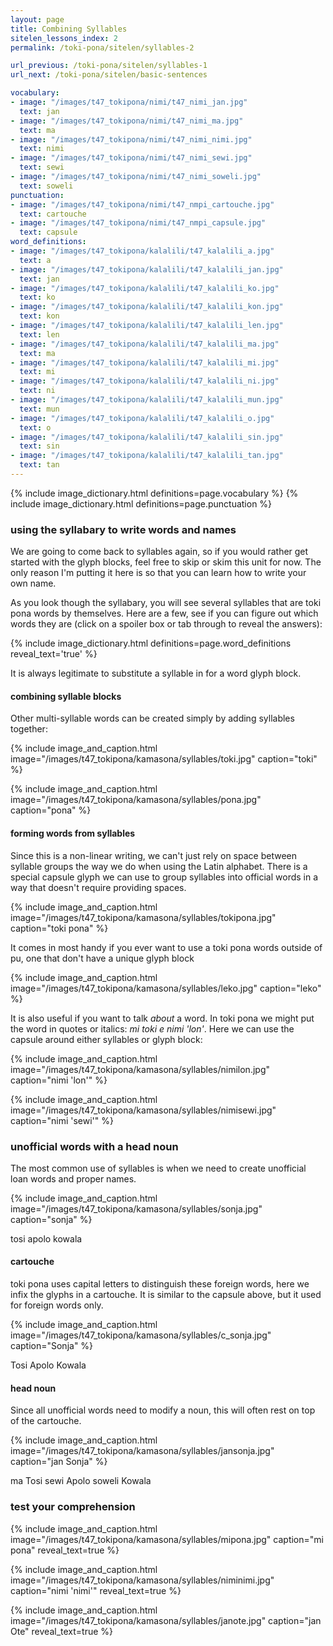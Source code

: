```yaml
---
layout: page
title: Combining Syllables
sitelen_lessons_index: 2
permalink: /toki-pona/sitelen/syllables-2

url_previous: /toki-pona/sitelen/syllables-1
url_next: /toki-pona/sitelen/basic-sentences

vocabulary:
- image: "/images/t47_tokipona/nimi/t47_nimi_jan.jpg"
  text: jan
- image: "/images/t47_tokipona/nimi/t47_nimi_ma.jpg"
  text: ma
- image: "/images/t47_tokipona/nimi/t47_nimi_nimi.jpg"
  text: nimi
- image: "/images/t47_tokipona/nimi/t47_nimi_sewi.jpg"
  text: sewi
- image: "/images/t47_tokipona/nimi/t47_nimi_soweli.jpg"
  text: soweli
punctuation:
- image: "/images/t47_tokipona/nimi/t47_nmpi_cartouche.jpg"
  text: cartouche
- image: "/images/t47_tokipona/nimi/t47_nmpi_capsule.jpg"
  text: capsule
word_definitions:
- image: "/images/t47_tokipona/kalalili/t47_kalalili_a.jpg"
  text: a
- image: "/images/t47_tokipona/kalalili/t47_kalalili_jan.jpg"
  text: jan
- image: "/images/t47_tokipona/kalalili/t47_kalalili_ko.jpg"
  text: ko
- image: "/images/t47_tokipona/kalalili/t47_kalalili_kon.jpg"
  text: kon
- image: "/images/t47_tokipona/kalalili/t47_kalalili_len.jpg"
  text: len
- image: "/images/t47_tokipona/kalalili/t47_kalalili_ma.jpg"
  text: ma
- image: "/images/t47_tokipona/kalalili/t47_kalalili_mi.jpg"
  text: mi
- image: "/images/t47_tokipona/kalalili/t47_kalalili_ni.jpg"
  text: ni
- image: "/images/t47_tokipona/kalalili/t47_kalalili_mun.jpg"
  text: mun
- image: "/images/t47_tokipona/kalalili/t47_kalalili_o.jpg"
  text: o
- image: "/images/t47_tokipona/kalalili/t47_kalalili_sin.jpg"
  text: sin
- image: "/images/t47_tokipona/kalalili/t47_kalalili_tan.jpg"
  text: tan
---
```


{% include image_dictionary.html definitions=page.vocabulary %}
{% include image_dictionary.html definitions=page.punctuation %}

### using the syllabary to write words and names

We are going to come back to syllables again, so if you would rather get started with the glyph blocks, feel free to skip or skim this unit for now.  The only reason I'm putting it here is so that you can learn how to write your own name.

As you look though the syllabary, you will see several syllables that are toki pona words by themselves. Here are a few, see if you can figure out which words they are (click on a spoiler box or tab through to reveal the answers):

{% include image_dictionary.html definitions=page.word_definitions reveal_text='true' %}

It is always legitimate to substitute a syllable in for a word glyph block.

#### combining syllable blocks

Other multi-syllable words can be created simply by adding syllables together:

{% include image_and_caption.html image="/images/t47_tokipona/kamasona/syllables/toki.jpg" caption="toki" %}

{% include image_and_caption.html image="/images/t47_tokipona/kamasona/syllables/pona.jpg" caption="pona" %}

#### forming words from syllables

Since this is a non-linear writing, we can't just rely on space between syllable groups the way we do when using the Latin alphabet. There is a special capsule glyph we can use to group syllables into official words in a way that doesn't require providing spaces.

{% include image_and_caption.html image="/images/t47_tokipona/kamasona/syllables/tokipona.jpg" caption="toki pona" %}

It comes in most handy if you ever want to use a toki pona words outside of pu, one that don't have a unique glyph block

{% include image_and_caption.html image="/images/t47_tokipona/kamasona/syllables/leko.jpg" caption="leko" %}

It is also useful if you want to talk _about_ a word. In toki pona we might put the word in quotes or italics: _mi toki e nimi 'lon'_. Here we can use the capsule around either syllables or glyph block:

{% include image_and_caption.html image="/images/t47_tokipona/kamasona/syllables/nimilon.jpg" caption="nimi 'lon'" %}

{% include image_and_caption.html image="/images/t47_tokipona/kamasona/syllables/nimisewi.jpg" caption="nimi 'sewi'" %}

### unofficial words with a head noun

The most common use of syllables is when we need to create unofficial loan words and proper names.

{% include image_and_caption.html image="/images/t47_tokipona/kamasona/syllables/sonja.jpg" caption="sonja" %}

tosi
apolo
kowala

#### cartouche

toki pona uses capital letters to distinguish these foreign words, here we infix the glyphs in a cartouche. It is similar to the capsule above, but it used for foreign words only.

{% include image_and_caption.html image="/images/t47_tokipona/kamasona/syllables/c_sonja.jpg" caption="Sonja" %}

Tosi
Apolo
Kowala

#### head noun

Since all unofficial words need to modify a noun, this will often rest on top of the cartouche.

{% include image_and_caption.html image="/images/t47_tokipona/kamasona/syllables/jansonja.jpg" caption="jan Sonja" %}

ma Tosi
sewi Apolo
soweli Kowala

### test your comprehension

{% include image_and_caption.html image="/images/t47_tokipona/kamasona/syllables/mipona.jpg"
   caption="mi pona"
   reveal_text=true
%}

{% include image_and_caption.html image="/images/t47_tokipona/kamasona/syllables/niminimi.jpg"
   caption="nimi 'nimi'"
   reveal_text=true
%}

{% include image_and_caption.html image="/images/t47_tokipona/kamasona/syllables/janote.jpg"
   caption="jan Ote"
   reveal_text=true
%}



